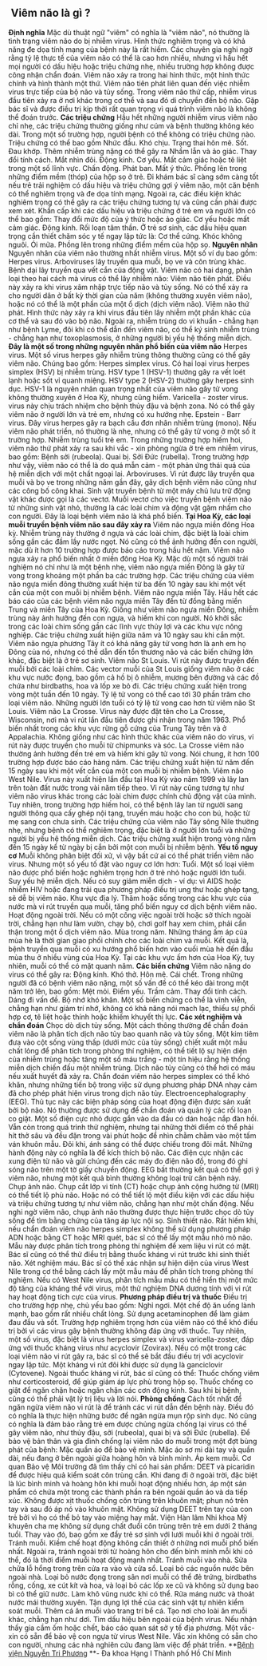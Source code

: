## ️ Viêm não là gì ?

**Định nghĩa**
Mặc dù thuật ngữ "viêm" có nghĩa là "viêm não", nó thường là tình trạng viêm não do bị nhiễm virus. Hình thức nghiêm trọng và có khả năng đe dọa tính mạng của bệnh này là rất hiếm. Các chuyên gia nghi ngờ rằng tỷ lệ thực tế của viêm não có thể là cao hơn nhiều, nhưng vì hầu hết mọi người có dấu hiệu hoặc triệu chứng nhẹ, nhiều trường hợp không được công nhận chẩn đoán.
Viêm não xảy ra trong hai hình thức, một hình thức chính và hình thành một thứ. Viêm não tiên phát liên quan đến việc nhiễm virus trực tiếp của bộ não và tủy sống. Trong viêm não thứ cấp, nhiễm virus đầu tiên xảy ra ở nơi khác trong cơ thể và sau đó di chuyển đến bộ não.
Gặp bác sĩ và được điều trị kịp thời rất quan trọng vì quá trình viêm não là không thể đoán trước.
**Các triệu chứng**
Hầu hết những người nhiễm virus viêm não chỉ nhẹ, các triệu chứng thường giống như cúm và bệnh thường không kéo dài. Trong một số trường hợp, người bệnh có thể không có triệu chứng nào.
Triệu chứng có thể bao gồm
Nhức đầu.
Khó chịu.
Trạng thai hôn mê.
Sốt.
Đau khớp.
Thêm nhiễm trùng nặng có thể gây ra
Nhầm lẫn và ảo giác.
Thay đổi tính cách.
Mắt nhìn đôi.
Động kinh.
Cơ yếu.
Mất cảm giác hoặc tê liệt trong một số lĩnh vực.
Chấn động.
Phát ban.
Mất ý thức.
Phồng lên trong những điểm mềm (thóp) của hộp sọ ở trẻ.
Đi khám bác sĩ càng sớm càng tốt nếu trẻ trải nghiệm có dấu hiệu và triệu chứng gợi ý viêm não, một căn bệnh có thể nghiêm trọng và đe dọa tính mạng. Ngoài ra, các điều kiện khác nghiêm trọng có thể gây ra các triệu chứng tương tự và cũng cần phải được xem xét.
Khẩn cấp khi các dấu hiệu và triệu chứng ở trẻ em và người lớn có thể bao gồm:
Thay đổi mức độ của ý thức hoặc ảo giác.
Cơ yếu hoặc mất cảm giác.
Động kinh.
Rối loạn tâm thần.
Ở trẻ sơ sinh, các dấu hiệu quan trọng cần thiết chăm sóc y tế ngay lập tức là:
Cơ thể cứng.
Khóc không nguôi.
Ói mửa.
Phồng lên trong những điểm mềm của hộp sọ.
**Nguyên nhân**
Nguyên nhân của viêm não thường nhất nhiễm virus. Một số ví dụ bao gồm:
Herpes virus.
Arboviruses lây truyền qua muỗi, bọ ve và côn trùng khác.
Bệnh dại lây truyền qua vết cắn của động vật.
Viêm não có hai dạng, phân loại theo hai cách mà virus có thể lây nhiễm não:
Viêm não tiên phát. Điều này xảy ra khi virus xâm nhập trực tiếp não và tủy sống. Nó có thể xảy ra cho người dân ở bất kỳ thời gian của năm (không thường xuyên viêm não), hoặc nó có thể là một phần của một ổ dịch (dịch viêm não).
Viêm não thứ phát. Hình thức này xảy ra khi virus đầu tiên lây nhiễm một phần khác của cơ thể và sau đó vào bộ não.
Ngoài ra, nhiễm trùng do vi khuẩn - chẳng hạn như bệnh Lyme, đôi khi có thể dẫn đến viêm não, có thể ký sinh nhiễm trùng - chẳng hạn như toxoplasmosis, ở những người bị yếu hệ thống miễn dịch.
**Đây là một số trong những nguyên nhân phổ biến của viêm não**
Herpes virus. Một số virus herpes gây nhiễm trùng thông thường cũng có thể gây viêm não. Chúng bao gồm:
Herpes simplex virus. Có hai loại virus herpes simplex (HSV) bị nhiễm trùng. HSV type 1 (HSV-1) thường gây ra vết loét lạnh hoặc sốt vỉ quanh miệng. HSV type 2 (HSV-2) thường gây herpes sinh dục. HSV-1 là nguyên nhân quan trọng nhất của viêm não gây tử vong không thường xuyên ở Hoa Kỳ, nhưng cũng hiếm.
Varicella - zoster virus. virus này chịu trách nhiệm cho bệnh thủy đậu và bệnh zona. Nó có thể gây viêm não ở người lớn và trẻ em, nhưng có xu hướng nhẹ.
Epstein - Barr virus. Đây virus herpes gây ra bạch cầu đơn nhân nhiễm trùng (mono). Nếu viêm não phát triển, nó thường là nhẹ, nhưng có thể gây tử vong ở một số ít trường hợp.
Nhiễm trùng tuổi trẻ em. Trong những trường hợp hiếm hoi, viêm não thứ phát xảy ra sau khi vắc - xin phòng ngừa ở trẻ em nhiễm virus, bao gồm:
Bệnh sởi (rubeola).
Quai bị.
Sởi Đức (rubella).
Trong trường hợp như vậy, viêm não có thể là do quá mẫn cảm - một phản ứng thái quá của hệ miễn dịch với một chất ngoại lai.
Arboviruses. Vi rút được lây truyền qua muỗi và bọ ve trong những năm gần đây, gây dịch bệnh viêm não cũng như các công bố công khai. Sinh vật truyền bệnh từ một máy chủ lưu trữ động vật khác được gọi là các vectơ. Muỗi vectơ cho việc truyền bệnh viêm não từ những sinh vật nhỏ, thường là các loài chim và động vật gặm nhấm cho con người. Đây là loại bệnh viêm não là khá phổ biến.
**Tại Hoa Kỳ, các loại muỗi truyền bệnh viêm não sau đây xảy ra**
Viêm não ngựa miền đông Hoa kỳ. Nhiễm trùng này thường ở ngựa và các loài chim, đặc biệt là loài chim sống gần các đầm lầy nước ngọt. Nó cũng có thể ảnh hưởng đến con người, mặc dù ít hơn 10 trường hợp được báo cáo trong hầu hết năm. Viêm não ngựa xảy ra phổ biến nhất ở miền đông Hoa Kỳ. Mặc dù một số người trải nghiệm nó chỉ như là một bệnh nhẹ, viêm não ngựa miền Đông là gây tử vong trong khoảng một phần ba các trường hợp. Các triệu chứng của viêm não ngựa miền đông thường xuất hiện từ ba đến 10 ngày sau khi một vết cắn của một con muỗi bị nhiễm bệnh.
Viêm não ngựa miền Tây. Hầu hết các báo cáo của các bệnh viêm não ngựa miền Tây đến từ đồng bằng miền Trung và miền Tây của Hoa Kỳ. Giống như viêm não ngựa miền Đông, nhiễm trùng này ảnh hưởng đến con ngựa, và hiếm khi con người. Nó khởi sắc trong các loài chim sống gần các lĩnh vực thủy lợi và các khu vực nông nghiệp. Các triệu chứng xuất hiện giữa năm và 10 ngày sau khi cắn một. Viêm não ngựa phương Tây ít có khả năng gây tử vong hơn là anh em họ Đông của nó, nhưng có thể dẫn đến tổn thương não và các biến chứng lớn khác, đặc biệt là ở trẻ sơ sinh.
Viêm não St Louis. Vi rút này được truyền đến muỗi bởi các loài chim. Các vector muỗi của St Louis giống viêm não ở các khu vực nước đọng, bao gồm cả hồ bị ô nhiễm, mương bên đường và các đồ chứa như birdbaths, hoa và lốp xe bỏ đi. Các triệu chứng xuất hiện trong vòng một tuần đến 10 ngày. Tỷ lệ tử vong có thể cao tới 30 phần trăm cho loại viêm não. Những người lớn tuổi có tỷ lệ tử vong cao hơn từ viêm não St Louis.
Viêm não La Crosse. Virus này được đặt tên cho La Crosse, Wisconsin, nơi mà vi rút lần đầu tiên được ghi nhận trong năm 1963. Phổ biến nhất trong các khu vực rừng gỗ cứng của Trung Tây trên và ở Appalachia. Không giống như các hình thức khác của viêm não do virus, vi rút này được truyền cho muỗi từ chipmunks và sóc. La Crosse viêm não thường ảnh hưởng đến trẻ em và hiếm khi gây tử vong. Nói chung, ít hơn 100 trường hợp được báo cáo hàng năm. Các triệu chứng xuất hiện từ năm đến 15 ngày sau khi một vết cắn của một con muỗi bị nhiễm bệnh.
Viêm não West Nile. Virus này xuất hiện lần đầu tại Hoa Kỳ vào năm 1999 và lây lan trên toàn đất nước trong vài năm tiếp theo. Vi rút này cũng tương tự như viêm não virus khác trong các loài chim được chính chủ động vật của mình. Tuy nhiên, trong trường hợp hiếm hoi, có thể bệnh lây lan từ người sang người thông qua cấy ghép nội tạng, truyền máu hoặc cho con bú, hoặc từ mẹ sang con chưa sinh. Các triệu chứng của viêm não Tây sông Nile thường nhẹ, nhưng bệnh có thể nghiêm trọng, đặc biệt là ở người lớn tuổi và những người bị yếu hệ thống miễn dịch. Các triệu chứng xuất hiện trong vòng năm đến 15 ngày kể từ ngày bị cắn bởi một con muỗi bị nhiễm bệnh.
**Yếu tố nguy cơ**
Muỗi không phân biệt đối xử, vì vậy bất cứ ai có thể phát triển viêm não virus. Nhưng một số yếu tố đặt vào nguy cơ lớn hơn:
Tuổi. Một số loại viêm não được phổ biến hoặc nghiêm trọng hơn ở trẻ nhỏ hoặc người lớn tuổi.
Suy yếu hệ miễn dịch. Nếu có suy giảm miễn dịch - ví dụ: vì AIDS hoặc nhiễm HIV hoặc đang trải qua phương pháp điều trị ung thư hoặc ghép tạng, sẽ dễ bị viêm não.
Khu vực địa lý. Thăm hoặc sống trong các khu vực của nước mà vi rút truyền qua muỗi, tăng phổ biến nguy cơ dịch bệnh viêm não.
Hoạt động ngoài trời. Nếu có một công việc ngoài trời hoặc sở thích ngoài trời, chẳng hạn như làm vườn, chạy bộ, chơi golf hay xem chim, phải cẩn thận trong một ổ dịch viêm não.
Mùa trong năm. Những tháng ấm áp của mùa hè là thời gian giao phối chính cho các loài chim và muỗi. Kết quả là, bệnh truyền qua muỗi có xu hướng phổ biến hơn vào cuối mùa hè đến đầu mùa thu ở nhiều vùng của Hoa Kỳ. Tại các khu vực ấm hơn của Hoa Kỳ, tuy nhiên, muỗi có thể có mặt quanh năm.
**Các biến chứng**
Viêm não nặng do virus có thể gây ra:
Động kinh.
Khó thở.
Hôn mê.
Cái chết.
Trong những người đã có bệnh viêm não nặng, một số vấn đề có thể kéo dài trong một năm trở lên, bao gồm:
Mệt mỏi.
Điểm yếu.
Trầm cảm.
Thay đổi tính cách.
Dáng đi vấn đề.
Bộ nhớ khó khăn.
Một số biến chứng có thể là vĩnh viễn, chẳng hạn như giảm trí nhớ, không có khả năng nói mạch lạc, thiếu sự phối hợp cơ, tê liệt hoặc thính hoặc khiếm khuyết thị lực.
**Các xét nghiệm và chẩn đoán**
Chọc dò dịch tủy sống. Một cách thông thường để chẩn đoán viêm não là phân tích dịch não tủy bao quanh não và tủy sống. Một kim tiêm đưa vào cột sống vùng thấp (dưới mức của tủy sống) chiết xuất một mẫu chất lỏng để phân tích trong phòng thí nghiệm, có thể tiết lộ sự hiện diện của nhiễm trùng hoặc tăng một số máu trắng - một tín hiệu rằng hệ thống miễn dịch chiến đấu một nhiễm trùng. Dịch não tủy cũng có thể hơi có máu nếu xuất huyết đã xảy ra. Chẩn đoán viêm não herpes simplex có thể khó khăn, nhưng những tiến bộ trong việc sử dụng phương pháp DNA nhạy cảm đã cho phép phát hiện virus trong dịch não tủy.
Electroencephalography (EEG). Thủ tục này các biện pháp sóng của hoạt động điện được sản xuất bởi bộ não. Nó thường được sử dụng để chẩn đoán và quản lý các rối loạn co giật. Một số điện cực nhỏ được gắn vào da đầu có dán hoặc nắp đàn hồi. Vẫn còn trong quá trình thử nghiệm, nhưng tại những thời điểm có thể phải hít thở sâu và đều đặn trong vài phút hoặc để nhìn chằm chằm vào một tấm ván khuôn mẫu. Đôi khi, ánh sáng có thể được chiếu trong đôi mắt. Những hành động này có nghĩa là để kích thích bộ não. Các điện cực nhận các xung điện từ não và gửi chúng đến các máy đo điện não đồ, trong đó ghi sóng não trên một tờ giấy chuyển động. EEG bất thường kết quả có thể gợi ý viêm não, nhưng một kết quả bình thường không loại trừ căn bệnh này.
Chụp ảnh não. Chụp cắt lớp vi tính (CT) hoặc chụp ảnh cộng hưởng từ (MRI) có thể tiết lộ phù não. Hoặc nó có thể tiết lộ một điều kiện với các dấu hiệu và triệu chứng tương tự như viêm não, chẳng hạn như một chấn động. Nếu nghi ngờ viêm não, chụp ảnh não thường được thực hiện trước chọc dò tủy sống để tìm bằng chứng của tăng áp lực nội sọ.
Sinh thiết não. Rất hiếm khi, nếu chẩn đoán viêm não herpes simplex không thể sử dụng phương pháp ADN hoặc bằng CT hoặc MRI quét, bác sĩ có thể lấy một mẫu nhỏ mô não. Mẫu này được phân tích trong phòng thí nghiệm để xem liệu vi rút có mặt. Bác sĩ cũng có thể thử điều trị bằng thuốc kháng vi rút trước khi sinh thiết não.
Xét nghiệm máu. Bác sĩ có thể xác nhận sự hiện diện của virus West Nile trong cơ thể bằng cách lấy một mẫu máu để phân tích trong phòng thí nghiệm. Nếu có West Nile virus, phân tích mẫu máu có thể hiển thị một mức độ tăng của kháng thể với virus, một thử nghiệm DNA dương tính với vi rút hay hoạt động tích cực của virus.
**Phương pháp điều trị và thuốc**
Điều trị cho trường hợp nhẹ, chủ yếu bao gồm:
Nghỉ ngơi.
Một chế độ ăn uống lành mạnh, bao gồm rất nhiều chất lỏng.
Sử dụng acetaminophen để làm giảm đau đầu và sốt.
Trường hợp nghiêm trọng hơn của viêm não có thể khó điều trị bởi vì các virus gây bệnh thường không đáp ứng với thuốc. Tuy nhiên, một số virus, đặc biệt là virus herpes simplex và virus varicella-zoster, đáp ứng với thuốc kháng virus như acyclovir (Zovirax). Nếu có một trong các loại viêm não vi rút gây ra, bác sĩ có thể sẽ bắt đầu điều trị với acyclovir ngay lập tức. Một kháng vi rút đôi khi được sử dụng là ganciclovir (Cytovene).
Ngoài thuốc kháng vi rút, bác sĩ cũng có thể:
Thuốc chống viêm như corticosteroid, để giúp giảm áp lực phù trong hộp sọ.
Thuốc chống co giật để ngăn chặn hoặc ngăn chặn các cơn động kinh.
Sau khi bị bệnh, cũng có thể phải vật lý trị liệu và lời nói.
**Phòng chống**
Cách tốt nhất để ngăn ngừa viêm não vi rút là để tránh các vi rút dẫn đến bệnh này. Điều đó có nghĩa là thực hiện những bước để ngăn ngừa mụn rộp sinh dục. Nó cũng có nghĩa là đảm bảo rằng trẻ em được chủng ngừa chống lại virus có thể gây viêm não, như thủy đậu, sởi (rubeola), quai bị và sởi Đức (rubella).
Để bảo vệ bản thân và gia đình chống lại viêm não do muỗi trong một đợt bùng phát của bệnh:
Mặc quần áo để bảo vệ mình. Mặc áo sơ mi dài tay và quần dài, nếu đang ở bên ngoài giữa hoàng hôn và bình minh.
Áp kem muỗi. Cơ quan Bảo vệ Môi trường đã tìm thấy chỉ có hai sản phẩm: DEET và picaridin để được hiệu quả kiểm soát côn trùng cắn. Khi đang đi ở ngoài trời, đặc biệt là lúc bình minh và hoàng hôn khi muỗi hoạt động nhiều hơn, áp một sản phẩm có chứa một trong các thành phần ra bên ngoài quần áo và da tiếp xúc. Không được xịt thuốc chống côn trùng trên khuôn mặt; phun nó trên tay và sau đó áp nó vào khuôn mặt. Không sử dụng DEET trên tay của con trẻ bởi vì họ có thể bỏ tay vào miệng hay mắt. Viện Hàn lâm Nhi khoa Mỹ khuyên cha mẹ không sử dụng chất đuổi côn trùng trên trẻ em dưới 2 tháng tuổi. Thay vào đó, bao gồm xe đẩy trẻ sơ sinh với lưới muỗi khi ở ngoài trời.
Tránh muỗi. Kiềm chế hoạt động không cần thiết ở những nơi muỗi phổ biến nhất. Ngoài ra, tránh ngoài trời từ hoàng hôn cho đến bình minh mỗi khi có thể, đó là thời điểm muỗi hoạt động mạnh nhất.
Tránh muỗi vào nhà. Sửa chữa lỗ hổng trong trên cửa ra vào và cửa sổ.
Loại bỏ các nguồn nước bên ngoài nhà. Loại bỏ nước đọng trong sân nơi muỗi có thể đẻ trứng, birdbaths rỗng, cống, xe cút kít và hoa, và loại bỏ các lốp xe cũ và không sử dụng bao bì có thể giữ nước. Làm khô vũng nước khi có thể. Rửa máng nước và thoát nước mái thường xuyên.
Tận dụng lợi thế của các sinh vật tự nhiên kiểm soát muỗi. Thêm cá ăn muỗi vào trang trí bể cá. Tạo nơi cho loài ăn muỗi khác, chẳng hạn như dơi.
Tìm dấu hiệu bên ngoài của bệnh virus. Nếu nhận thấy gia cầm ốm hoặc chết, báo cáo quan sát sở y tế địa phương.
Một vắc-xin có sẵn để bảo vệ con ngựa từ virus West Nile. Vắc xin không có sẵn cho con người, nhưng các nhà nghiên cứu đang làm việc để phát triển.
**[Bệnh viện Nguyễn Tri Phương](https://bvnguyentriphuong.com.vn/) **- Đa khoa Hạng I Thành phố Hồ Chí Minh

